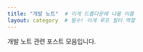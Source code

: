 ```yaml
---
title: "개발 노트"  # 이게 드롭다운에 나올 이름
layout: category  # 필수! 이게 루프 필터 역할
---
```

개발 노트 관련 포스트 모음입니다.
